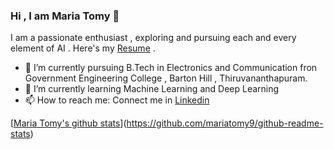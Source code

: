 ### Hi , I am Maria Tomy 👋

I am a passionate enthusiast , exploring and pursuing each and every element of AI .
Here's my [Resume](file:///C:/Users/Maria%20Tomy/Downloads/EC_41_RES/a0eabbb4-f13f-11ea-8b25-0cc47a792c0a_id_a0eabbb4-f13f-11ea-8b25-0cc47a792c0a.html) .

- 🔭 I’m currently pursuing B.Tech in Electronics and Communication fron Government Engineering College , Barton Hill , Thiruvananthapuram.
- 🌱 I’m currently learning Machine Learning and Deep Learning  
- 📫 How to reach me: Connect me in [Linkedin](https://www.linkedin.com/in/maria-tomy-95607a1b0/)


[[Maria Tomy's github stats](https://github-readme-stats.vercel.app/api?username=mariatomy9)](https://github.com/mariatomy9/github-readme-stats)





